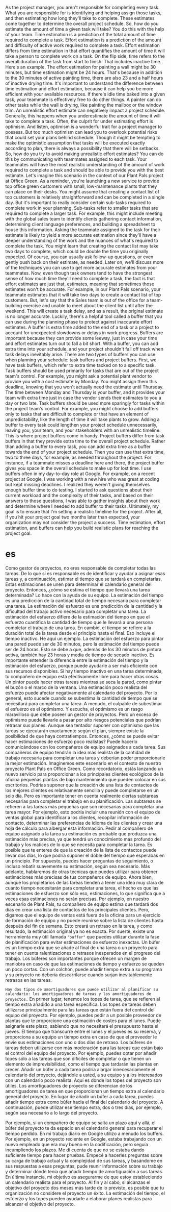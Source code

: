 As the project manager, you aren't responsible for completing every task. What you are responsible for is identifying and helping assign those tasks, and then estimating how long they'll take to complete. These estimates come together to determine the overall project schedule. So, how do you estimate the amount of time a given task will take? You do this with the help of your team. Time estimation is a prediction of the total amount of time required to complete a task. Effort estimation is a prediction of the amount and difficulty of active work required to complete a task. Effort estimation differs from time estimation in that effort quantifies the amount of time it will take a person to complete work on a task. On the flip side, time refers to the overall duration of the task from start to finish. That includes inactive time. Here's an example. The effort estimation for painting a wall might be 30 minutes, but time estimation might be 24 hours. That's because in addition to the 30 minutes of active painting time, there are also 23 and a half hours of inactive drying time. It's important to understand the difference between time estimation and effort estimation, because it can help you be more efficient with your available resources. If there's idle time baked into a given task, your teammate is effectively free to do other things. A painter can do other tasks while the wall is drying, like painting the mailbox or the window trim. An unrealistic effort estimate can negatively impact a project schedule. Generally, this happens when you underestimate the amount of time it will take to complete a task. Often, the culprit for under estimating effort is optimism. And listen, optimism is a wonderful trait for a project manager to possess. But too much optimism can lead you to overlook potential risks that could set your plans behind schedule. Though it might be tempting to make the optimistic assumption that tasks will be executed exactly according to plan, there is always a possibility that there will be setbacks. So, how do you try to avoid making unrealistic effort estimates? You can do this by communicating with teammates assigned to each task. Your teammates will have the most realistic understanding of the amount of work required to complete a task and should be able to provide you with the best estimate. Let's imagine this scenario in the context of our Plant Pals project at Office Green.
As a reminder, you're launching a new service to provide top office green customers with small, low-maintenance plants that they can place on their desks. You might assume that creating a contact list of top customers is relatively straightforward and can be completed in a single day. But it's important to really consider certain sub-tasks required to complete work in your planning. Sub-tasks refer to smaller tasks that are required to complete a larger task. For example, this might include meeting with the global sales team to identify clients gathering contact information, determining client language preferences, and building a spreadsheet to house this information. Asking the teammate assigned to the task for their estimate is likely to yield a more accurate estimation since they'll have a deeper understanding of the work and the nuances of what's required to complete the task. You might learn that creating the contact list may take two days to complete, which could be double the time you originally expected. Of course, you can usually ask follow-up questions, or even gently push back on their estimate, as needed. Later on, we'll discuss more of the techniques you can use to get more accurate estimates from your teammates. Now, even though task owners tend to have the strongest sense of how much time they'll need to complete a task, the fact is that effort estimates are just that, estimates, meaning that sometimes those estimates won't be accurate. For example, in our Plant Pals scenario, your teammate estimates that it will take two days to create a contact list of top customers. But, let's say that the Sales team is out of the office for a team-building exercise and unable to meet about the client list until after the weekend. This will create a task delay, and as a result, the original estimate is no longer accurate. Luckily, there's a helpful tool called a buffer that you can use during the planning phase to protect against inaccurate effort estimates. A buffer is extra time added to the end of a task or a project to account for unexpected slowdowns or delays in work progress. Buffers are important because they can provide some leeway, just in case your time and effort estimates turn out to fall a bit short. With a buffer, you can add extra time into your schedule, and your project shouldn't fall off track when task delays inevitably arise. There are two types of buffers you can use when planning your schedule: task buffers and project buffers. First, we have task buffers, which refer to extra time tacked on to a specific task. Task buffers should be used primarily for tasks that are out of the project team's control. For example, you might ask a potential plant vendor to provide you with a cost estimate by Monday. You might assign them this deadline, knowing that you won't actually need the estimate until Thursday. The time between Monday and Thursday is your buffer, and it provides your team with extra time just in case the vendor sends their estimates to you a day or two late. Task buffers should be used more sparingly for tasks within the project team's control. For example, you might choose to add buffers only to tasks that are difficult to complete or that have an element of unpredictability, like the length of time it will take plants to grow.
Adding a buffer to every task could lengthen your project schedule unnecessarily, leaving you, your team, and your stakeholders with an unrealistic timeline. This is where project buffers come in handy. Project buffers differ from task buffers in that they provide extra time to the overall project schedule. Rather than adding a buffer to every task, you can add extra time as a buffer towards the end of your project schedule. Then you can use that extra time, two to three days, for example, as needed throughout the project. For instance, if a teammate misses a deadline here and there, the project buffer gives you space in the overall schedule to make up for lost time. I use buffers often in my day-to-day role at Google. For example, on a recent project at Google, I was working with a new hire who was great at coding but kept missing deadlines. I realized they weren't giving themselves enough buffer time to do testing. I started to ask questions about their current workload and the complexity of their tasks, and based on their answers to those questions, I was able to gather insights about their work and determine where I needed to add buffer to their tasks. Ultimately, my goal is to ensure that I'm setting a realistic timeline for the project. After all, if you hit your project goal two months later than expected, your organization may not consider the project a success. Time estimation, effort estimation, and buffers can help you build realistic plans for reaching the project goal.
# es
Como gestor de proyectos, no eres responsable de completar todas las tareas. 
De lo que sí es responsable es de identificar y ayudar a asignar esas tareas y, a continuación, estimar el tiempo que se tardará en completarlas.
Estas estimaciones se unen para determinar el calendario general del proyecto.
Entonces, ¿cómo se estima el tiempo que llevará una tarea determinada? Lo hace con la ayuda de su equipo.
La estimación del tiempo es una predicción de la cantidad total de tiempo necesaria para completar una tarea.
La estimación del esfuerzo es una predicción de la cantidad y la dificultad del trabajo activo necesario para completar una tarea. La estimación del esfuerzo difiere de la estimación del tiempo en que el esfuerzo cuantifica la cantidad de tiempo que le llevará a una persona completar el trabajo de una tarea.
En cambio, el tiempo se refiere a la duración total de la tarea desde el principio hasta el final.
Eso incluye el tiempo inactivo. He aquí un ejemplo.
La estimación del esfuerzo para pintar una pared puede ser de 30 minutos, pero la estimación del tiempo puede ser de 24 horas. Esto se debe a que, además de los 30 minutos de pintura activa, también hay 23 horas y media de tiempo de secado inactivo.
Es importante entender la diferencia entre la estimación del tiempo y la estimación del esfuerzo, porque puede ayudarle a ser más eficiente con sus recursos disponibles.
Si hay tiempo inactivo en una tarea determinada, tu compañero de equipo está efectivamente libre para hacer otras cosas.
Un pintor puede hacer otras tareas mientras se seca la pared, como pintar el buzón o el marco de la ventana.
Una estimación poco realista del esfuerzo puede afectar negativamente al calendario del proyecto.
Por lo general, esto sucede cuando se subestima la cantidad de tiempo que se necesitará para completar una tarea.
A menudo, el culpable de subestimar el esfuerzo es el optimismo.
Y escucha, el optimismo es un rasgo maravilloso que debe poseer un gestor de proyectos.
Pero un exceso de optimismo puede llevarle a pasar por alto riesgos potenciales que podrían retrasar sus planes. Aunque sea tentador suponer con optimismo que las tareas se ejecutarán exactamente según el plan, siempre existe la posibilidad de que haya contratiempos. Entonces, ¿cómo se puede evitar hacer estimaciones de esfuerzo poco realistas? Puede hacerlo comunicándose con los compañeros de equipo asignados a cada tarea. Sus compañeros de equipo tendrán la idea más realista de la cantidad de trabajo necesaria para completar una tarea y deberían poder proporcionarle la mejor estimación. Imaginemos este escenario en el contexto de nuestro proyecto Plant Pals en Office Green.
Como recordatorio, estás lanzando un nuevo servicio para proporcionar a los principales clientes ecológicos de la oficina pequeñas plantas de bajo mantenimiento que pueden colocar en sus escritorios. Podrías suponer que la creación de una lista de contactos de los mejores clientes es relativamente sencilla y puede completarse en un solo día. Pero es importante tener en cuenta realmente ciertas subtareas necesarias para completar el trabajo en su planificación. Las subtareas se refieren a las tareas más pequeñas que son necesarias para completar una tarea mayor. Por ejemplo, esto podría incluir una reunión con el equipo de ventas global para identificar a los clientes, recopilar información de contacto, determinar las preferencias de idioma de los clientes y crear una hoja de cálculo para albergar esta información. Pedir al compañero de equipo asignado a la tarea su estimación es probable que produzca una estimación más precisa, ya que tendrá un conocimiento más profundo del trabajo y los matices de lo que se necesita para completar la tarea. Es posible que te enteres de que la creación de la lista de contactos puede llevar dos días, lo que podría suponer el doble del tiempo que esperabas en un principio. Por supuesto, puedes hacer preguntas de seguimiento, o incluso rebatir suavemente su estimación, según sea necesario. Más adelante, hablaremos de otras técnicas que puedes utilizar para obtener estimaciones más precisas de tus compañeros de equipo. Ahora bien, aunque los propietarios de las tareas tienden a tener una idea muy clara de cuánto tiempo necesitarán para completar una tarea, el hecho es que las estimaciones de esfuerzo son sólo eso, estimaciones, lo que significa que a veces esas estimaciones no serán precisas. Por ejemplo, en nuestro escenario de Plant Pals, tu compañero de equipo estima que tardará dos días en crear una lista de contactos de los principales clientes.
Pero, digamos que el equipo de ventas está fuera de la oficina para un ejercicio de formación de equipo y no puede reunirse sobre la lista de clientes hasta después del fin de semana.
Esto creará un retraso en la tarea, y como resultado, la estimación original ya no es exacta. Por suerte, existe una herramienta muy útil llamada `"buffer"` que puedes utilizar durante la fase de planificación para evitar estimaciones de esfuerzo inexactas.
Un búfer es un tiempo extra que se añade al final de una tarea o un proyecto para tener en cuenta ralentizaciones o retrasos inesperados en el progreso del trabajo.
Los búferes son importantes porque ofrecen un margen de maniobra en caso de que las estimaciones de tiempo y esfuerzo se queden un poco cortas. Con un colchón, puede añadir tiempo extra a su programa y su proyecto no debería descarrilarse cuando surjan inevitablemente retrasos en las tareas.

`Hay dos tipos de amortiguadores que puede utilizar al planificar su calendario: los amortiguadores de tareas y los amortiguadores de proyectos.` En primer lugar, tenemos los topes de tarea, que se refieren al tiempo extra añadido a una tarea específica. Los topes de tareas deben utilizarse principalmente para las tareas que están fuera del control del equipo del proyecto. Por ejemplo, puedes pedir a un posible proveedor de plantas que te proporcione una estimación de costes para el lunes. Puede asignarle este plazo, sabiendo que no necesitará el presupuesto hasta el jueves. El tiempo que transcurre entre el lunes y el jueves es su reserva, y proporciona a su equipo un tiempo extra en caso de que el proveedor le envíe sus estimaciones con uno o dos días de retraso. Los búferes de tareas deben utilizarse con más moderación para las tareas que están bajo el control del equipo del proyecto. Por ejemplo, puedes optar por añadir topes sólo a las tareas que son difíciles de completar o que tienen un elemento de imprevisibilidad, como el tiempo que tardarán las plantas en crecer.
Añadir un búfer a cada tarea podría alargar innecesariamente el calendario del proyecto, dejándole a usted, a su equipo y a los interesados con un calendario poco realista. Aquí es donde los topes del proyecto son útiles. Los amortiguadores de proyecto se diferencian de los amortiguadores de tarea en que proporcionan un tiempo extra al calendario general del proyecto. En lugar de añadir un búfer a cada tarea, puedes añadir tiempo extra como búfer hacia el final del calendario del proyecto. A continuación, puede utilizar ese tiempo extra, dos o tres días, por ejemplo, según sea necesario a lo largo del proyecto. 

Por ejemplo, si un compañero de equipo se salta un plazo aquí y allá, el búfer del proyecto te da espacio en el calendario general para recuperar el tiempo perdido. En mi trabajo diario en Google utilizo a menudo los buffers. Por ejemplo, en un proyecto reciente en Google, estaba trabajando con un nuevo empleado que era muy bueno en la codificación, pero seguía incumpliendo los plazos.
Me di cuenta de que no se estaba dando suficiente tiempo para hacer pruebas.
Empecé a hacerles preguntas sobre su carga de trabajo actual y la complejidad de sus tareas, y basándome en sus respuestas a esas preguntas, pude reunir información sobre su trabajo y determinar dónde tenía que añadir tiempo de amortiguación a sus tareas. En última instancia, mi objetivo es asegurarme de que estoy estableciendo un calendario realista para el proyecto.
Al fin y al cabo, si alcanzas el objetivo del proyecto dos meses más tarde de lo previsto, es posible que tu organización no considere el proyecto un éxito. La estimación del tiempo, el esfuerzo y los topes pueden ayudarle a elaborar planes realistas para alcanzar el objetivo del proyecto.

